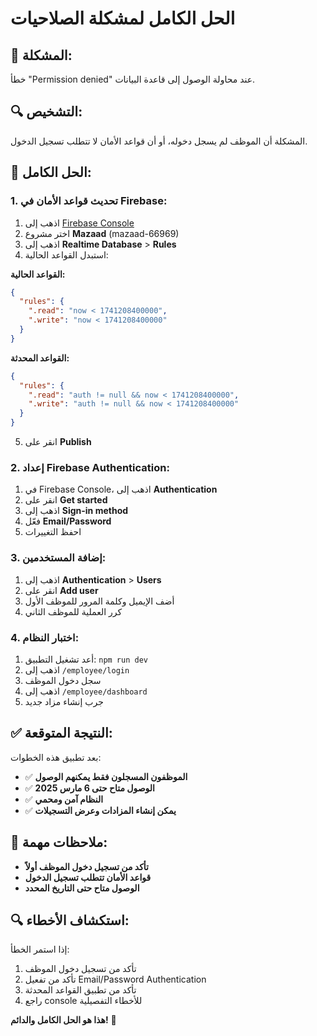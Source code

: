 # الحل الكامل لمشكلة الصلاحيات

## 🚨 المشكلة:
خطأ "Permission denied" عند محاولة الوصول إلى قاعدة البيانات.

## 🔍 التشخيص:
المشكلة أن الموظف لم يسجل دخوله، أو أن قواعد الأمان لا تتطلب تسجيل الدخول.

## 🔧 الحل الكامل:

### 1. تحديث قواعد الأمان في Firebase:
1. اذهب إلى [Firebase Console](https://console.firebase.google.com/)
2. اختر مشروع **Mazaad** (mazaad-66969)
3. اذهب إلى **Realtime Database** > **Rules**
4. استبدل القواعد الحالية:

**القواعد الحالية:**
```json
{
  "rules": {
    ".read": "now < 1741208400000",
    ".write": "now < 1741208400000"
  }
}
```

**القواعد المحدثة:**
```json
{
  "rules": {
    ".read": "auth != null && now < 1741208400000",
    ".write": "auth != null && now < 1741208400000"
  }
}
```

5. انقر على **Publish**

### 2. إعداد Firebase Authentication:
1. في Firebase Console، اذهب إلى **Authentication**
2. انقر على **Get started**
3. اذهب إلى **Sign-in method**
4. فعّل **Email/Password**
5. احفظ التغييرات

### 3. إضافة المستخدمين:
1. اذهب إلى **Authentication** > **Users**
2. انقر على **Add user**
3. أضف الإيميل وكلمة المرور للموظف الأول
4. كرر العملية للموظف الثاني

### 4. اختبار النظام:
1. أعد تشغيل التطبيق: `npm run dev`
2. اذهب إلى `/employee/login`
3. سجل دخول الموظف
4. اذهب إلى `/employee/dashboard`
5. جرب إنشاء مزاد جديد

## ✅ النتيجة المتوقعة:
بعد تطبيق هذه الخطوات:
- ✅ **الموظفون المسجلون فقط يمكنهم الوصول**
- ✅ **الوصول متاح حتى 6 مارس 2025**
- ✅ **النظام آمن ومحمي**
- ✅ **يمكن إنشاء المزادات وعرض التسجيلات**

## 🚨 ملاحظات مهمة:
- **تأكد من تسجيل دخول الموظف أولاً**
- **قواعد الأمان تتطلب تسجيل الدخول**
- **الوصول متاح حتى التاريخ المحدد**

## 🔍 استكشاف الأخطاء:
إذا استمر الخطأ:
1. تأكد من تسجيل دخول الموظف
2. تأكد من تفعيل Email/Password Authentication
3. تأكد من تطبيق القواعد المحدثة
4. راجع console للأخطاء التفصيلية

**هذا هو الحل الكامل والدائم!** 🎉
